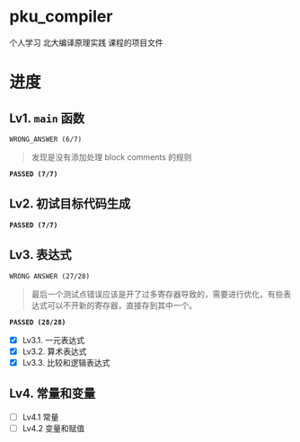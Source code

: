 # pku_compiler
个人学习 北大编译原理实践 课程的项目文件

# 进度

## Lv1. `main` 函数
`WRONG_ANSWER (6/7)`
> 发现是没有添加处理 block comments 的规则

**`PASSED (7/7)`**

## Lv2. 初试目标代码生成
**`PASSED (7/7)`**

## Lv3. 表达式

`WRONG ANSWER (27/28)`

> 最后一个测试点错误应该是开了过多寄存器导致的，需要进行优化，有些表达式可以不开新的寄存器，直接存到其中一个。

**`PASSED (28/28)`**

- [x] Lv3.1. 一元表达式
- [x] Lv3.2. 算术表达式
- [x] Lv3.3. 比较和逻辑表达式

## Lv4. 常量和变量

- [ ] Lv4.1 常量
- [ ] Lv4.2 变量和赋值
